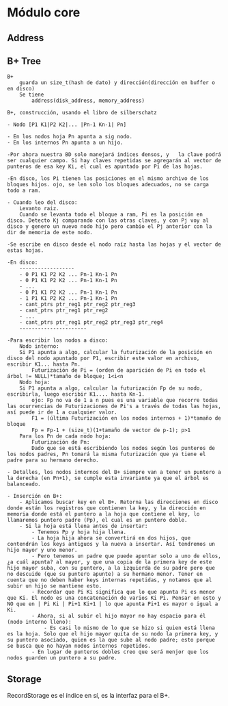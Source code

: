 # Módulo core 

## Address

## B+ Tree 
	B+
		guarda un size_t(hash de dato) y dirección(dirección en buffer o en disco)
		Se tiene
			address(disk_address, memory_address)

	B+, construcción, usando el libro de silberschatz

	- Nodo [P1 K1|P2 K2|... |Pn-1 Kn-1| Pn]

	- En los nodos hoja Pn apunta a sig nodo.
	- En los internos Pn apunta a un hijo.

	-Por ahora nuestra BD solo manejará indices densos, y	la clave podrá ser cualquier campo. Si hay claves repetidas se agregarán al vector de punteros de esa key Ki, el cual es apuntado por Pi de las hojas.

	-En disco, los Pi tienen las posiciones en el mismo archivo de los bloques hijos. ojo, se len solo los bloques adecuados, no se carga todo a ram.

	- Cuando leo del disco:
		Levanto raiz.
		Cuando se levanta todo el bloque a ram, Pi es la posición en disco.	Detecto Kj comparando con las otras claves, y con Pj voy al disco y genero un nuevo nodo hijo pero cambio el Pj anterior con la dir de memoria de este nodo.

	-Se escribe en disco desde el nodo raíz hasta las hojas y el vector de estas hojas.

	-En disco:
		------------------
		- 0 P1 K1 P2 K2 ... Pn-1 Kn-1 Pn
		- 0 P1 K1 P2 K2 ... Pn-1 Kn-1 Pn
		- ...
		- 0 P1 K1 P2 K2 ... Pn-1 Kn-1 Pn
		- 1 P1 K1 P2 K2 ... Pn-1 Kn-1 Pn
		- cant_ptrs ptr_reg1 ptr_reg2 ptr_reg3
		- cant_ptrs ptr_reg1 ptr_reg2 
		- ...
		- cant_ptrs ptr_reg1 ptr_reg2 ptr_reg3 ptr_reg4
		----------------------

	-Para escribir los nodos a disco:
		Nodo interno:
		Si P1 apunta a algo, calcular la futurización de la posición en disco del nodo apuntado por P1, escribir este valor en archivo, escribir K1... hasta Pn.
			Futurización de Pi = (orden de aparición de Pi en todo el árbol != NULL)*tamaño de bloque; 1<i<n
		Nodo hoja:
		Si P1 apunta a algo, calcular la futurización Fp de su nodo, escribirla, luego escribir K1.... hasta Kn-1.
			ojo: Fp no va de 1 a n pues es una variable que recorre todas las ocurrencias de Futurizaciones de Pi's a través de todas las hojas, así puede ir de 1 a cualquier valor.
			F1 = (última Futurización en los nodos internos + 1)*tamaño de bloque
			Fp = Fp-1 + (size_t)(1+tamaño de vector de p-1); p>1
		Para los Pn de cada nodo hoja:
			Futurización de Pn:
			Dado que se está escribiendo los nodos según los punteros de los nodos padres, Pn tomará la misma futurización que ya tiene el padre para su hermano derecho.

	- Detalles, los nodos internos del B+ siempre van a tener un puntero a la derecha (en Pn+1), se cumple esta invariante ya que el árbol es balanceado.

	- Inserción en B+:
		- Aplicamos buscar key en el B+. Retorna las direcciones en disco donde están los registros que contienen la key, y la dirección en memoria donde está el puntero a la hoja que contiene el key, lo llamaremos puntero padre (Pp), el cual es un puntero doble.
		- Si la hoja está llena antes de insertar:
			- Tenemos Pp y hoja hija llena.
			- La hoja hija ahora se convertirá en dos hijos, que contendrán los keys antiguos y la nueva a insertar. Así tendremos un hijo mayor y uno menor.
			- Pero tenemos un padre que puede apuntar solo a uno de ellos, ¿a cuál apunta? al mayor, y que una copia de la primera key de este hijo mayor suba, con su puntero, a la izquierda de su padre pero que no descuide (que su puntero apunte) a su hermano menor. Tener en cuenta que no deben haber keys internas repetidas, y notamos que al subir un hijo se mantiene esto.
			- Recordar que Pi Ki significa que lo que apunta Pi es menor que Ki. El nodo es una concatenación de varios Ki Pi. Pensar en esto y NO que en | Pi Ki | Pi+1 Ki+1 | lo que apunta Pi+1 es mayor o igual a Ki.
			- Ahora, si al subir el hijo mayor no hay espacio para él (nodo interno lleno):
				- Es casi lo mismo de lo que se hizo si quien está llena es la hoja. Solo que el hijo mayor quita de su nodo la primera key, y su puntero asociado, quien es la que sube al nodo padre; esto porque se busca que no hayan nodos internos repetidos.
			- En lugar de punteros dobles creo que será menjor que los nodos guarden un puntero a su padre.


## Storage 
RecordStorage es el índice en sí, es la interfaz para el B+.
